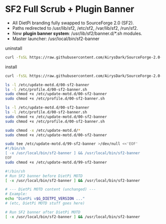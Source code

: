 # SF2 Full Scrub + Plugin Banner
- All DietPi branding fully swapped to SourceForge 2.0 (SF2).
- Paths redirected to /usr/lib/sf2, /etc/sf2, /var/lib/sf2, /run/sf2.
- New **plugin banner system**: /usr/lib/sf2/banner.d/*.sh modules.
- Master launcher: /usr/local/bin/sf2-banner
  
uninstall
```Bash
curl -fsSL https://raw.githubusercontent.com/AirysDark/SourceForge-2.0-banner/main/uninstall-sf2.sh | sudo bash
```
install
```bash
curl -fsSL https://raw.githubusercontent.com/AirysDark/SourceForge-2.0-banner/main/install-sf2-complete.sh | sudo bash
```
```bash
ls -l /etc/update-motd.d/00-sf2-banner
ls -l /etc/profile.d/00-sf2-banner.sh
sudo chmod +x /etc/update-motd.d/00-sf2-banner
sudo chmod +x /etc/profile.d/00-sf2-banner.sh
```
```bash
ls -l /etc/update-motd.d/00-sf2-banner
ls -l /etc/profile.d/00-sf2-banner.sh
sudo chmod +x /etc/update-motd.d/00-sf2-banner
sudo chmod +x /etc/profile.d/00-sf2-banner.sh
```
```bash
sudo chmod -x /etc/update-motd.d/*
sudo chmod +x /etc/update-motd.d/00-sf2-banner
```
```bash
sudo tee /etc/update-motd.d/99-sf2-banner >/dev/null <<'EOF'
#!/bin/sh
[ -x /usr/local/bin/sf2-banner ] && /usr/local/bin/sf2-banner
EOF
sudo chmod +x /etc/update-motd.d/99-sf2-banner
```
```bash
#!/bin/sh
# Run SF2 banner before DietPi MOTD
[ -x /usr/local/bin/sf2-banner ] && /usr/local/bin/sf2-banner

# --- DietPi MOTD content (unchanged) ---
# Example:
echo "DietPi v$G_DIETPI_VERSION ..."
# (etc, DietPi MOTD stuff goes here)

# Run SF2 banner after DietPi MOTD
[ -x /usr/local/bin/sf2-banner ] && /usr/local/bin/sf2-banner
```
